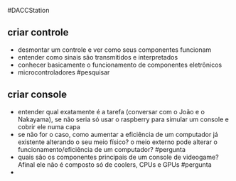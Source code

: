 #DACCStation 
## criar controle
- desmontar um controle e ver como seus componentes funcionam
- entender como sinais são transmitidos e interpretados
- conhecer basicamente o funcionamento de componentes eletrônicos
- microcontroladores #pesquisar 
## criar console
- entender qual exatamente é a tarefa (conversar com o João e o Nakayama), se não seria só usar o raspberry para simular um console e cobrir ele numa capa
- se não for o caso, como aumentar a eficiência de um computador já existente alterando o seu meio físico? 
	o meio externo pode alterar o funcionamento/eficiência de um computador? #pergunta 
- quais são os componentes principais de um console de videogame? Afinal ele não é composto só de coolers, CPUs e GPUs #pergunta 
- 